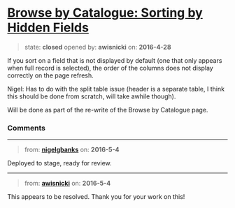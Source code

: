# [Browse by Catalogue: Sorting by Hidden Fields](https://github.com/livingstoneonline/livingstoneonline/issues/5)

> state: **closed** opened by: **awisnicki** on: **2016-4-28**

If you sort on a field that is not displayed by default (one that only appears when full record is selected), the order of the columns does not display correctly on the page refresh.

Nigel: Has to do with the split table issue (header is a separate table, I think this should be done from scratch, will take awhile though).

Will be done as part of the re-write of the Browse by Catalogue page.


### Comments

---
> from: [**nigelgbanks**](https://github.com/livingstoneonline/livingstoneonline/issues/5#issuecomment-217037565) on: **2016-5-4**

Deployed to stage, ready for review.

---
> from: [**awisnicki**](https://github.com/livingstoneonline/livingstoneonline/issues/5#issuecomment-217057862) on: **2016-5-4**

This appears to be resolved. Thank you for your work on this!

